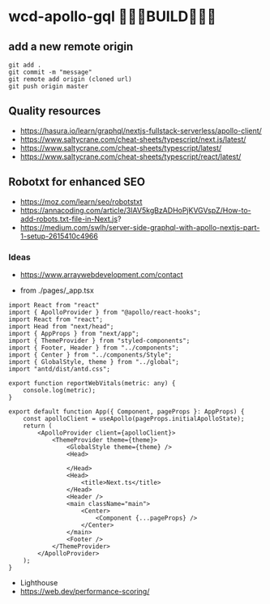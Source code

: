 # wcd-apollo-gql 🐜🐜🐜BUILD🐜🐜🐜

## add a new remote origin
```git
git add .
git commit -m "message"
git remote add origin (cloned url)
git push origin master
```

## Quality resources
- https://hasura.io/learn/graphql/nextjs-fullstack-serverless/apollo-client/
- https://www.saltycrane.com/cheat-sheets/typescript/next.js/latest/
- https://www.saltycrane.com/cheat-sheets/typescript/latest/
- https://www.saltycrane.com/cheat-sheets/typescript/react/latest/

## Robotxt for enhanced SEO
- https://moz.com/learn/seo/robotstxt
- https://annacoding.com/article/3IAV5kgBzADHoPjKVGVspZ/How-to-add-robots.txt-file-in-Next.js?
- https://medium.com/swlh/server-side-graphql-with-apollo-nextjs-part-1-setup-2615410c4966

### Ideas
- https://www.arraywebdevelopment.com/contact

- from ./pages/_app.tsx
```tsx
import React from "react"
import { ApolloProvider } from "@apollo/react-hooks";
import React from "react";
import Head from "next/head";
import { AppProps } from "next/app";
import { ThemeProvider } from "styled-components";
import { Footer, Header } from "../components";
import { Center } from "../components/Style";
import { GlobalStyle, theme } from "../global";
import "antd/dist/antd.css";

export function reportWebVitals(metric: any) {
	console.log(metric);
}

export default function App({ Component, pageProps }: AppProps) {
	const apolloClient = useApollo(pageProps.initialApolloState);
	return (
		<ApolloProvider client={apolloClient}>
			<ThemeProvider theme={theme}>
				<GlobalStyle theme={theme} />
				<Head>
					 
				</Head>
				<Head>
					<title>Next.ts</title>
				</Head>
				<Header />
				<main className="main">
					<Center>
						<Component {...pageProps} />
					</Center>
				</main>
				<Footer />
			</ThemeProvider>
		</ApolloProvider>
	);
}

```

- Lighthouse
- https://web.dev/performance-scoring/